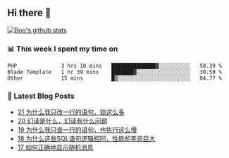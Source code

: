 ## Hi there 👋

[![Boo's github stats](https://github-readme-stats.vercel.app/api?username=0xAiKang)](https://github.com/anuraghazra/github-readme-stats)

<!-- [![Most Used Langs](https://github-readme-stats.vercel.app/api/top-langs/?username=0xAiKang)](https://github.com/anuraghazra/github-readme-stats) -->

### 📊 This week I spent my time on
<!--START_SECTION:waka-->

```text
PHP              3 hrs 10 mins   ██████████████▓░░░░░░░░░░   58.39 %
Blade Template   1 hr 39 mins    ███████▓░░░░░░░░░░░░░░░░░   30.59 %
Other            15 mins         █▒░░░░░░░░░░░░░░░░░░░░░░░   04.77 %
```

<!--END_SECTION:waka-->

### 📕 Latest Blog Posts
<!-- BLOG-POST-LIST:START -->
- [21 为什么我只改一行的语句，锁这么多](https://www.0x2beace.com/why-do-I-only-change-one-line-of-the-statement-so-many-locks/)
- [20 幻读是什么，幻读有什么问题](https://www.0x2beace.com/what-is-phantom-reading-and-what-s-wrong-with-phantom-reading/)
- [19 为什么我只查一行的语句，也执行这么慢](https://www.0x2beace.com/why-do-I-only-check-one-line-of-the-statement-but-also-execute-so-slowly/)
- [18 为什么这些SQL语句逻辑相同，性能却差异巨大](https://www.0x2beace.com/why-these-sql-statements-have-the-same-logic-but-the-performance-is-very-different/)
- [17 如何正确地显示随机消息](https://www.0x2beace.com/how-to-display-random-messages-correctly/)
<!-- BLOG-POST-LIST:END -->

